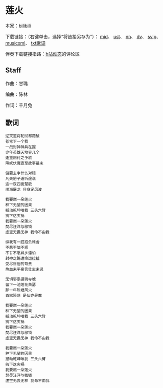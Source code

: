 # 莲火
本家：[bilibili](https://www.bilibili.com/video/BV1Ky4y137Dw)

下载链接：（右键单击，选择“将链接另存为”）：
[mid](https://gitee.com/oxygendioxide/utau-projects/raw/master/莲火/莲火.mid)、
[ust](https://gitee.com/oxygendioxide/utau-projects/raw/master/莲火/莲火.ust)、
[nn](https://gitee.com/oxygendioxide/utau-projects/raw/master/莲火/莲火.nn)、
[dv](https://github.com/oxygen-dioxide/utau-projects/blob/master/莲火/莲火.dv?raw=true)、
[svip](https://gitee.com/oxygendioxide/utau-projects/raw/master/莲火/莲火.svip)、
[musicxml](https://gitee.com/oxygendioxide/utau-projects/raw/master/莲火/莲火.musicxml)、
[txt歌词](https://gitee.com/oxygendioxide/utau-projects/raw/master/莲火/莲火.txt)

伴奏下载链接指路：[b站动态](https://t.bilibili.com/532320565958743476?tab=2)的评论区

## Staff
作曲：甘璐

编曲：陈林

作词：千月兔
## 歌词
```
逆天道将轮回都踏破
苍穹下一个我
一战封神神兵在握
少年英雄天地容几个
逢重阳付之予歌
降妖伏魔直至故事最末
 
偏要去争什么对错
凡夫俗子道听途说
这一夜四面楚歌
闹海屠龙 只身定风波
 
我要燃一朵莲火
种下无望的因果
撼动乾坤唯我 三头六臂
抗下这灾祸
我要燃一朵莲火
焚尽汪洋与枷锁
虚空无畏无神 我命不由我

纵我有一腔抱负难舍
不悲不恼不惑
不甘不愿异乡漂泊
封神之路遭命运拉扯
受尽世俗的苛责
热血未平豪言壮志未说
 
无惧邪祟摄魂夺魄
留下一池莲花萧瑟
那一年陈塘风火
百家陨落 是仙亦是魔
 
我要燃一朵莲火
种下无望的因果
撼动乾坤唯我 三头六臂
抗下这灾祸
我要燃一朵莲火
焚尽汪洋与枷锁
虚空无畏无神 我命不由我

我要燃一朵莲火
种下无望的因果
撼动乾坤唯我 三头六臂
抗下这灾祸
我要燃一朵莲火
焚尽汪洋与枷锁
虚空无畏无神 我命不由我
```